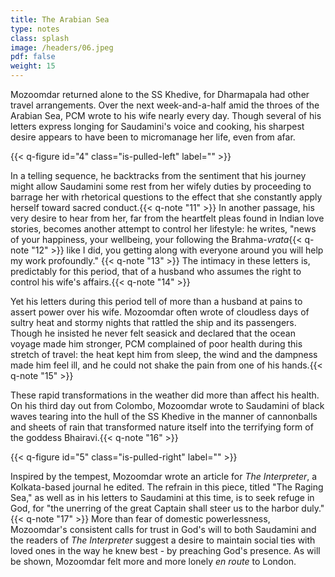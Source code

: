 ```yaml
---
title: The Arabian Sea
type: notes
class: splash
image: /headers/06.jpeg
pdf: false
weight: 15
---
```


Mozoomdar returned alone to the SS Khedive, for Dharmapala had other travel arrangements. Over the next week-and-a-half amid the throes of the Arabian Sea, PCM wrote to his wife nearly every day. Though several of his letters express longing for Saudamini's voice and cooking, his sharpest desire appears to have been to micromanage her life, even from afar.

{{< q-figure id="4" class="is-pulled-left" label="" >}}

In a telling sequence, he backtracks from the sentiment that his journey might allow Saudamini some rest from her wifely duties by proceeding to barrage her with rhetorical questions to the effect that she constantly apply herself toward sacred conduct.{{< q-note "11" >}} In another passage, his very desire to hear from her, far from the heartfelt pleas found in Indian love stories, becomes another attempt to control her lifestyle: he writes, "news of your happiness, your wellbeing, your following the Brahma-_vrata_{{< q-note "12" >}} like I did, you getting along with everyone around you will help my work profoundly." {{< q-note "13" >}} The intimacy in these letters is, predictably for this period, that of a husband who assumes the right to control his wife's affairs.{{< q-note "14" >}}

Yet his letters during this period tell of more than a husband at pains to assert power over his wife. Mozoomdar often wrote of cloudless days of sultry heat and stormy nights that rattled the ship and its passengers. Though he insisted he never felt seasick and declared that the ocean voyage made him stronger, PCM complained of poor health during this stretch of travel: the heat kept him from sleep, the wind and the dampness made him feel ill, and he could not shake the pain from one of his hands.{{< q-note "15" >}}

These rapid transformations in the weather did more than affect his health. On his third day out from Colombo, Mozoomdar wrote to Saudamini of black waves tearing into the hull of the SS Khedive in the manner of cannonballs and sheets of rain that transformed nature itself into the terrifying form of the goddess Bhairavi.{{< q-note "16" >}}

{{< q-figure id="5" class="is-pulled-right" label="" >}}

Inspired by the tempest, Mozoomdar wrote an article for _The Interpreter_, a Kolkata-based journal he edited. The refrain in this piece, titled "The Raging Sea," as well as in his letters to Saudamini at this time, is to seek refuge
in God, for "the unerring of the great Captain shall steer us to the harbor duly." {{< q-note "17" >}} More than fear of domestic powerlessness, Mozoomdar's consistent calls for trust in God's will to both Saudamini and the readers of _The Interpreter_ suggest a desire to maintain social ties with loved ones in the way he knew best - by preaching God's presence. As will be shown, Mozoomdar felt more and more lonely _en route_ to London.
